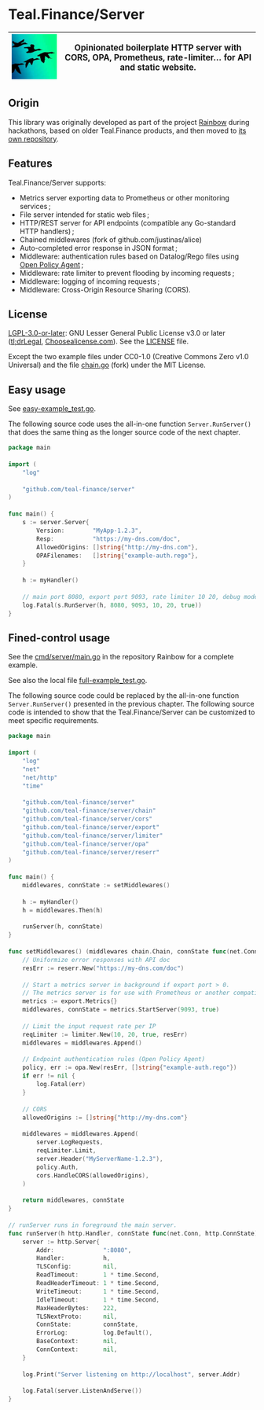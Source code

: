 # Teal.Finance/Server

![logo](logo.jpg) | <big>Opinionated boilerplate HTTP server with CORS, OPA, Prometheus, rate-limiter… for API and static website.</big>
-|-

## Origin

This library was originally developed as part of the project
[Rainbow](https://github.com/teal-finance/rainbow) during hackathons,
based on older Teal.Finance products,
and then moved to [its own repository](https://github.com/teal-finance/server).

## Features

Teal.Finance/Server supports:

* Metrics server exporting data to Prometheus or other monitoring services ;
* File server intended for static web files ;
* HTTP/REST server for API endpoints (compatible any Go-standard HTTP handlers) ;
* Chained middlewares (fork of github.com/justinas/alice)
* Auto-completed error response in JSON format ;
* Middleware: authentication rules based on Datalog/Rego files using [Open Policy Agent](https://www.openpolicyagent.org) ;
* Middleware: rate limiter to prevent flooding by incoming requests ;
* Middleware: logging of incoming requests ;
* Middleware: Cross-Origin Resource Sharing (CORS).

## License

[LGPL-3.0-or-later](https://spdx.org/licenses/LGPL-3.0-or-later.html):
GNU Lesser General Public License v3.0 or later
([tl;drLegal](https://tldrlegal.com/license/gnu-lesser-general-public-license-v3-(lgpl-3)),
[Choosealicense.com](https://choosealicense.com/licenses/lgpl-3.0/)).
See the [LICENSE](LICENSE) file.

Except the two example files under CC0-1.0 (Creative Commons Zero v1.0 Universal)
and the file [chain.go](chain/chain.go) (fork) under the MIT License.

## Easy usage

See [easy-example_test.go](easy-example_test.go).

The following source code uses the all-in-one function `Server.RunServer()` that does the same thing as the longer source code of the next chapter.

```go
package main

import (
    "log"

    "github.com/teal-finance/server"
)

func main() {
    s := server.Server{
        Version:        "MyApp-1.2.3",
        Resp:           "https://my-dns.com/doc",
        AllowedOrigins: []string{"http://my-dns.com"},
        OPAFilenames:   []string{"example-auth.rego"},
    }

    h := myHandler()

    // main port 8080, export port 9093, rate limiter 10 20, debug mode 
    log.Fatal(s.RunServer(h, 8080, 9093, 10, 20, true))
}
```

## Fined-control usage

See the [cmd/server/main.go](https://github.com/teal-finance/rainbow/blob/main/cmd/server/main.go)
in the repository Rainbow for a complete example.

See also the local file [full-example_test.go](full-example_test.go).

The following source code could be replaced by the all-in-one function `Server.RunServer()` presented in the previous chapter. The following source code is intended to show that the Teal.Finance/Server can be customized to meet specific requirements.

```go
package main

import (
    "log"
    "net"
    "net/http"
    "time"

    "github.com/teal-finance/server"
    "github.com/teal-finance/server/chain"
    "github.com/teal-finance/server/cors"
    "github.com/teal-finance/server/export"
    "github.com/teal-finance/server/limiter"
    "github.com/teal-finance/server/opa"
    "github.com/teal-finance/server/reserr"
)

func main() {
    middlewares, connState := setMiddlewares()

    h := myHandler()
    h = middlewares.Then(h)

    runServer(h, connState)
}

func setMiddlewares() (middlewares chain.Chain, connState func(net.Conn, http.ConnState)) {
    // Uniformize error responses with API doc
    resErr := reserr.New("https://my-dns.com/doc")

    // Start a metrics server in background if export port > 0.
    // The metrics server is for use with Prometheus or another compatible monitoring tool.
    metrics := export.Metrics{}
    middlewares, connState = metrics.StartServer(9093, true)

    // Limit the input request rate per IP
    reqLimiter := limiter.New(10, 20, true, resErr)
    middlewares = middlewares.Append()

    // Endpoint authentication rules (Open Policy Agent)
    policy, err := opa.New(resErr, []string{"example-auth.rego"})
    if err != nil {
        log.Fatal(err)
    }

    // CORS
    allowedOrigins := []string{"http://my-dns.com"}

    middlewares = middlewares.Append(
        server.LogRequests,
        reqLimiter.Limit,
        server.Header("MyServerName-1.2.3"),
        policy.Auth,
        cors.HandleCORS(allowedOrigins),
    )

    return middlewares, connState
}

// runServer runs in foreground the main server.
func runServer(h http.Handler, connState func(net.Conn, http.ConnState)) {
    server := http.Server{
        Addr:              ":8080",
        Handler:           h,
        TLSConfig:         nil,
        ReadTimeout:       1 * time.Second,
        ReadHeaderTimeout: 1 * time.Second,
        WriteTimeout:      1 * time.Second,
        IdleTimeout:       1 * time.Second,
        MaxHeaderBytes:    222,
        TLSNextProto:      nil,
        ConnState:         connState,
        ErrorLog:          log.Default(),
        BaseContext:       nil,
        ConnContext:       nil,
    }

    log.Print("Server listening on http://localhost", server.Addr)

    log.Fatal(server.ListenAndServe())
}
```
